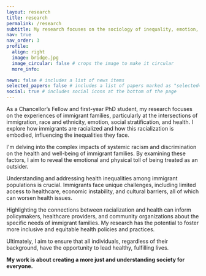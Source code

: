 ```yaml
---
layout: research
title: research
permalink: /research
subtitle: My research focuses on the sociology of inequality, emotion, and health among immigrant families in the United States.
nav: true
nav_order: 3
profile:
  align: right
  image: bridge.jpg
  image_circular: false # crops the image to make it circular
  more_info: 

news: false # includes a list of news items
selected_papers: false # includes a list of papers marked as "selected={true}"
social: true # includes social icons at the bottom of the page
---
```



As a Chancellor’s Fellow and first-year PhD student, my research focuses on the experiences of immigrant families, particularly at the intersections of immigration, race and ethnicity, emotion, social stratification, and health. I explore how immigrants are racialized and how this racialization is embodied, influencing the inequalities they face. 

I'm delving into the complex impacts of systemic racism and discrimination on the health and well-being of immigrant families. By examining these factors, I aim to reveal the emotional and physical toll of being treated as an outsider.

Understanding and addressing health inequalities among immigrant populations is crucial. Immigrants face unique challenges, including limited access to healthcare, economic instability, and cultural barriers, all of which can worsen health issues.

Highlighting the connections between racialization and health can inform policymakers, healthcare providers, and community organizations about the specific needs of immigrant families. My research has the potential to foster more inclusive and equitable health policies and practices.

Ultimately, I aim to ensure that all individuals, regardless of their background, have the opportunity to lead healthy, fulfilling lives. 

**My work is about creating a more just and understanding society for everyone.**


